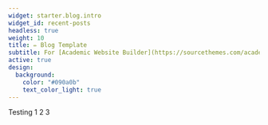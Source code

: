 ```yaml
---
widget: starter.blog.intro
widget_id: recent-posts
headless: true
weight: 10
title: ✏️ Blog Template
subtitle: For [Academic Website Builder](https://sourcethemes.com/academic/)
active: true
design:
  background:
    color: "#090a0b"
    text_color_light: true
---
```

Testing 1 2 3